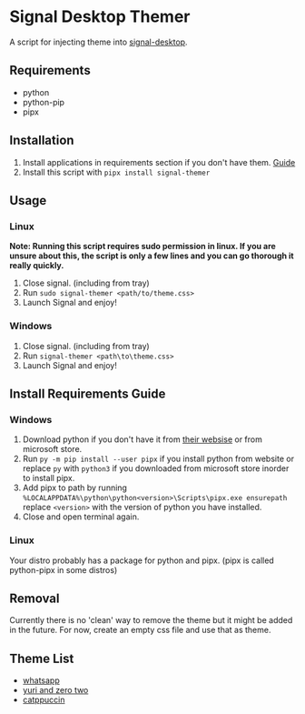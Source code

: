 # Signal Desktop Themer
A script for injecting theme into [signal-desktop](https://github.com/signalapp/Signal-Desktop).
## Requirements
- python
- python-pip
- pipx
## Installation
1. Install applications in requirements section if you don't have them. [Guide](#install-requirements-guide)
2. Install this script with `pipx install signal-themer`
## Usage
### Linux
**Note: Running this script requires sudo permission in linux. If you are unsure about this, the script is only a few lines and you can go thorough it really quickly.**
1. Close signal. (including from tray)
2. Run `sudo signal-themer <path/to/theme.css>`
3. Launch Signal and enjoy!
### Windows
1. Close signal. (including from tray)
2. Run `signal-themer <path\to\theme.css>`
3. Launch Signal and enjoy!
## Install Requirements Guide
### Windows
1. Download python if you don't have it from [their websise](https://www.python.org/downloads/) or from microsoft store.
2. Run `py -m pip install --user pipx` if you install python from website or replace `py` with `python3` if you downloaded from microsoft store inorder to install pipx.
3. Add pipx to path by running `%LOCALAPPDATA%\python\python<version>\Scripts\pipx.exe ensurepath` replace `<version>` with the version of python you have installed.
4. Close and open terminal again.
### Linux
Your distro probably has a package for python and pipx. (pipx is called python-pipx in some distros)
## Removal
Currently there is no 'clean' way to remove the theme but it might be added in the future.
For now, create an empty css file and use that as theme.
## Theme List
- [whatsapp](https://github.com/CapnSparrow/signal-desktop-themes)
- [yuri and zero two](https://github.com/Foxunderground0/Signal-Themes)
- [catppuccin](https://github.com/CalfMoon/signal-desktop)
